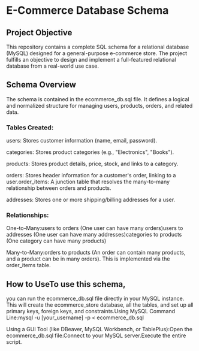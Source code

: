 # **E-Commerce Database Schema**

## **Project Objective**

This repository contains a complete SQL schema for a relational database (MySQL) designed for a general-purpose e-commerce store. The project fulfills an objective to design and implement a full-featured relational database from a real-world use case.

## **Schema Overview**

The schema is contained in the ecommerce_db.sql file. It defines a logical and normalized structure for managing users, products, orders, and related data.

### **Tables Created:**

users: Stores customer information (name, email, password).

categories: Stores product categories (e.g., "Electronics", "Books").

products: Stores product details, price, stock, and links to a category.

orders: Stores header information for a customer's order, linking to a user.order_items: A junction table that resolves the many-to-many relationship between orders and products.

addresses: Stores one or more shipping/billing addresses for a user.

### **Relationships:**

One-to-Many:users to orders (One user can have many orders)users to addresses (One user can have many addresses)categories to products (One category can have many products)

Many-to-Many:orders to products (An order can contain many products, and a product can be in many orders). This is implemented via the order_items table.

## **How to UseTo use this schema,**

 you can run the ecommerce_db.sql file directly in your MySQL instance. This will create the ecommerce_store database, all the tables, and set up all primary keys, foreign keys, and constraints.Using MySQL Command Line:mysql -u [your_username] -p < ecommerce_db.sql

Using a GUI Tool (like DBeaver, MySQL Workbench, or TablePlus):Open the ecommerce_db.sql file.Connect to your MySQL server.Execute the entire script.